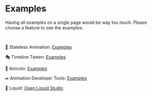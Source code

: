 # Examples

Having all examples on a single page would be way too much. Please choose a feature to see the examples:

&nbsp;

🚀&nbsp;Stateless&nbsp;Animation: [Examples](stateless_animation.md)

🎭&nbsp;Timeline Tween: [Examples](timeline_tween.md) 

🎥&nbsp;Anicoto: [Examples](anicoto.md) 

⏯&nbsp;Animation Developer Tools: [Examples](../doc/animation_developer_tools.md) 

🍹&nbsp;Liquid: [Open Liquid Studio](https://felixblaschke.github.io/liquid-studio)